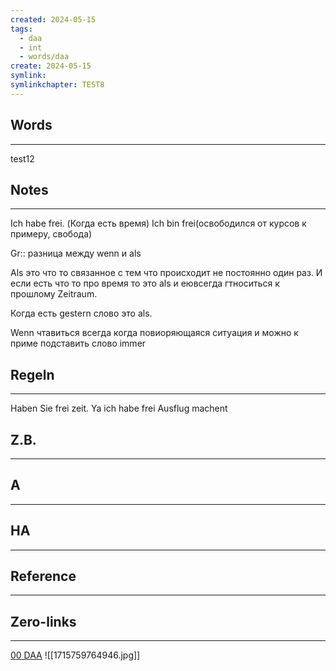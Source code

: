 ```yaml
---
created: 2024-05-15
tags:
  - daa
  - int
  - words/daa
create: 2024-05-15
symlink: 
symlinkchapter: TEST8
---
```



## Words
---
test12 
## Notes
---
Ich habe frei. (Когда есть время)
Ich bin frei(освободился от курсов к примеру, свобода)


Gr:: разница между wenn и als

Als это что то связанное с тем что происходит не постоянно один раз. И если есть что то про время то это als и еювсегда гтноситься к прошлому
Zeitraum.

Когда есть gestern слово это als. 

Wenn чтавиться всегда когда повиоряющаяся ситуация и можно к приме подставить слово immer
## Regeln
---
Haben Sie frei zeit.
Ya ich habe frei
Ausflug machent
## Z.B.
---
## A
---

## HA
---

## Reference
---

## Zero-links
---
[00 DAA](app://obsidian.md/00%20DAA)
![[1715759764946.jpg]]
